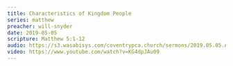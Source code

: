 ```yaml
---
title: Characteristics of Kingdom People
series: matthew
preacher: will-snyder
date: 2019-05-05
scripture: Matthew 5:1-12
audio: https://s3.wasabisys.com/coventrypca.church/sermons/2019.05.05.A%20Characteristics%20Kingdom%20People%20-%20Will%20Snyder%20-%20513192310526225.mp3
video: https://www.youtube.com/watch?v=KG4dpJAu09
---
```

